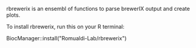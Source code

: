 rbrewerix is an ensembl of functions to parse brewerIX output and create plots.

To install rbrewerix, run this on your R terminal:

BiocManager::install("Romualdi-Lab/rbrewerix")

